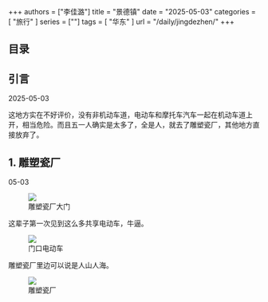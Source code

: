 +++
authors = ["李佳潞"]
title = "景德镇"
date = "2025-05-03"
categories = [
    "旅行"
]
series = [""]
tags = [
    "华东"
]
url = "/daily/jingdezhen/"
+++
<!DOCTYPE html>
<html lang="zh-CN">
<head>
    <meta charset="UTF-8">
    <meta name="viewport" content="width=device-width, initial-scale=1.0">
    <link rel="stylesheet" href="/assets/css/styles.css"> 
    <script src="/assets/js/toc.js"></script>    
</head>
<body>
    <article>
        <nav>
            <h2>目录</h2>
            <ul id="toc">
                <!-- 目录项会在这里动态生成 -->
            </ul>
        </nav>
        <section>
            <h2>引言</h2>
            <p>2025-05-03</p>
            <p>         这地方实在不好评价，没有非机动车道，电动车和摩托车汽车一起在机动车道上开，相当危险。而且五一人确实是太多了，全是人，就去了雕塑瓷厂，其他地方直接放弃了。</p>
        </section>
        <section>
            <h2>1. 雕塑瓷厂</h2>
            <p>05-03 <i class="fas fa-sun"></i></p>
            <div class="container">
                <div class="image">
                    <figure>
                        <a data-fancybox="gallery" href="/images/daily-travel/jingdezhen1.png">
    <img src="/images/daily-travel/jingdezhen1.png" loading="lazy">
</a>
                        <figcaption>雕塑瓷厂大门</figcaption>
                    </figure>
                </div>
            </div>
            <p>         这辈子第一次见到这么多共享电动车，牛逼。</p>
            <div class="container">
                <div class="image">
                    <figure>
                        <a data-fancybox="gallery" href="/images/daily-travel/jingdezhen2.png">
    <img src="/images/daily-travel/jingdezhen2.png" loading="lazy">
</a>
                        <figcaption>门口电动车</figcaption>
                    </figure>
                </div>
            </div>
            <p>         雕塑瓷厂里边可以说是人山人海。</p>
            <div class="container">
                <div class="image">
                    <figure>
                        <a data-fancybox="gallery" href="/images/daily-travel/jingdezhen3.png">
    <img src="/images/daily-travel/jingdezhen3.png" loading="lazy">
</a>
                        <figcaption>雕塑瓷厂</figcaption>
                    </figure>
                </div>
            </div>
        </section>
    </article>
</body>
</html>